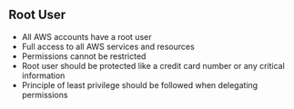 ## Root User
* All AWS accounts have a root user
* Full access to all AWS services and resources
* Permissions cannot be restricted
* Root user should be protected like a credit card number or any critical information
* Principle of least privilege should be followed when delegating permissions
